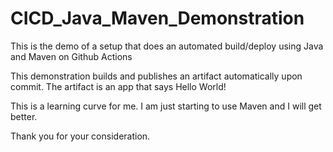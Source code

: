# CICD_Java_Maven_Demonstration
This is the demo of a setup that does an automated build/deploy using Java and Maven on Github Actions

This demonstration builds and publishes an artifact automatically upon commit.  The artifact is an app that says Hello World!

This is a learning curve for me.  I am just starting to use Maven and I will get better.

Thank you for your consideration.
